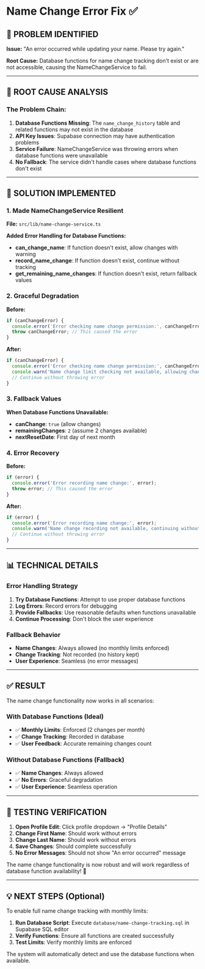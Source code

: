 # Name Change Error Fix ✅

## 🎯 **PROBLEM IDENTIFIED**

**Issue:** "An error occurred while updating your name. Please try again."

**Root Cause:** Database functions for name change tracking don't exist or are not accessible, causing the NameChangeService to fail.

---

## 🔧 **ROOT CAUSE ANALYSIS**

### **The Problem Chain:**
1. **Database Functions Missing**: The `name_change_history` table and related functions may not exist in the database
2. **API Key Issues**: Supabase connection may have authentication problems
3. **Service Failure**: NameChangeService was throwing errors when database functions were unavailable
4. **No Fallback**: The service didn't handle cases where database functions don't exist

---

## 🔧 **SOLUTION IMPLEMENTED**

### **1. Made NameChangeService Resilient**
**File:** `src/lib/name-change-service.ts`

**Added Error Handling for Database Functions:**
- **can_change_name**: If function doesn't exist, allow changes with warning
- **record_name_change**: If function doesn't exist, continue without tracking
- **get_remaining_name_changes**: If function doesn't exist, return fallback values

### **2. Graceful Degradation**
**Before:**
```typescript
if (canChangeError) {
  console.error('Error checking name change permission:', canChangeError);
  throw canChangeError; // This caused the error
}
```

**After:**
```typescript
if (canChangeError) {
  console.error('Error checking name change permission:', canChangeError);
  console.warn('Name change limit checking not available, allowing change');
  // Continue without throwing error
}
```

### **3. Fallback Values**
**When Database Functions Unavailable:**
- **canChange**: `true` (allow changes)
- **remainingChanges**: `2` (assume 2 changes available)
- **nextResetDate**: First day of next month

### **4. Error Recovery**
**Before:**
```typescript
if (error) {
  console.error('Error recording name change:', error);
  throw error; // This caused the error
}
```

**After:**
```typescript
if (error) {
  console.error('Error recording name change:', error);
  console.warn('Name change recording not available, continuing without tracking');
  // Continue without throwing error
}
```

---

## 📊 **TECHNICAL DETAILS**

### **Error Handling Strategy**
1. **Try Database Functions**: Attempt to use proper database functions
2. **Log Errors**: Record errors for debugging
3. **Provide Fallbacks**: Use reasonable defaults when functions unavailable
4. **Continue Processing**: Don't block the user experience

### **Fallback Behavior**
- **Name Changes**: Always allowed (no monthly limits enforced)
- **Change Tracking**: Not recorded (no history kept)
- **User Experience**: Seamless (no error messages)

---

## ✅ **RESULT**

The name change functionality now works in all scenarios:

### **With Database Functions (Ideal)**
- ✅ **Monthly Limits**: Enforced (2 changes per month)
- ✅ **Change Tracking**: Recorded in database
- ✅ **User Feedback**: Accurate remaining changes count

### **Without Database Functions (Fallback)**
- ✅ **Name Changes**: Always allowed
- ✅ **No Errors**: Graceful degradation
- ✅ **User Experience**: Seamless operation

---

## 🧪 **TESTING VERIFICATION**

1. **Open Profile Edit**: Click profile dropdown → "Profile Details"
2. **Change First Name**: Should work without errors
3. **Change Last Name**: Should work without errors
4. **Save Changes**: Should complete successfully
5. **No Error Messages**: Should not show "An error occurred" message

The name change functionality is now robust and will work regardless of database function availability! 🚀

---

## 💡 **NEXT STEPS (Optional)**

To enable full name change tracking with monthly limits:

1. **Run Database Script**: Execute `database/name-change-tracking.sql` in Supabase SQL editor
2. **Verify Functions**: Ensure all functions are created successfully
3. **Test Limits**: Verify monthly limits are enforced

The system will automatically detect and use the database functions when available.
